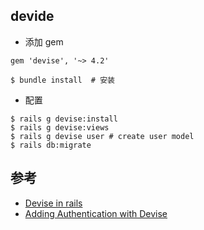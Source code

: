 ## devide 
- 添加 gem
```
gem 'devise', '~> 4.2'

$ bundle install  # 安装 
```

- 配置
```
$ rails g devise:install
$ rails g devise:views
$ rails g devise user # create user model
$ rails db:migrate
```

## 参考
- [Devise in rails](https://wdi-sg.github.io/gitbook-2019/06-ruby-rails/rails-security/devise.html)
- [Adding Authentication with Devise](https://guides.railsgirls.com/devise)
